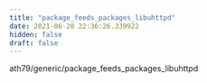 ```yaml
---
title: "package_feeds_packages_libuhttpd"
date: 2021-06-20 22:36:26.339922
hidden: false
draft: false
---
```


ath79/generic/package_feeds_packages_libuhttpd

